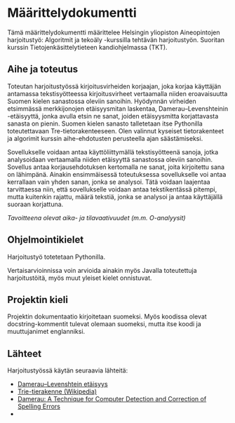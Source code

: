 # Määrittelydokumentti
Tämä määrittelydokumentti määrittelee Helsingin yliopiston Aineopintojen harjoitustyö: Algoritmit ja tekoäly -kurssilla tehtävän harjoitustyön. Suoritan kurssin Tietojenkäsittelytieteen kandiohjelmassa (TKT).

## Aihe ja toteutus
Toteutan harjoitustyössä kirjoitusvirheiden korjaajan, joka korjaa käyttäjän antamassa tekstisyötteessa kirjoitusvirheet vertaamalla niiden eroavaisuutta Suomen kielen sanastossa oleviin sanoihin. Hyödynnän virheiden etsimmässä merkkijonojen etäisyysmitan laskentaa, Damerau–Levenshteinin -etäisyyttä, jonka avulla etsin ne sanat, joiden etäisyysmitta korjattavasta sanasta on pienin. Suomen kielen sanasto talletetaan itse Pythonilla toteutettavaan Tre-tietorakenteeseen. Olen valinnut kyseiset tietorakenteet ja algorimit kurssin aihe-ehdotusten perusteella ajan säästämiseksi.

Sovellukselle voidaan antaa käyttöliittymällä tekstisyötteenä sanoja, jotka analysoidaan vertaamalla niiden etäisyyttä sanastossa oleviin sanoihin. Sovellus antaa korjausehdotuksen kertomalla ne sanat, joita kirjoitettu sana on lähimpänä. Ainakin ensimmäisessä toteutuksessa sovellukselle voi antaa kerrallaan vain yhden sanan, jonka se analysoi. Tätä voidaan laajentaa tarvittaessa niin, että sovellukselle voidaan antaa tekstikentässä pitempi, mutta kuitenkin rajattu, määrä tekstiä, jonka se analysoi ja antaa käyttäjällä suoraan korjattuna.

*Tavoitteena olevat aika- ja tilavaativuudet (m.m. O-analyysit)*

## Ohjelmointikielet
Harjoitustyö totetetaan Pythonilla.

Vertaisarvioinnissa voin arvioida ainakin myös Javalla toteutettuja harjoitustöitä, myös muut yleiset kielet onnistuvat.

## Projektin kieli

Projektin dokumentaatio kirjoitetaan suomeksi. Myös koodissa olevat  docstring-kommentit tulevat olemaan suomeksi, mutta itse koodi ja muuttujanimet englanniksi.

## Lähteet 
Harjoitustyössä käytän seuraavia lähteitä:

- [Damerau–Levenshtein etäisyys](https://en.wikipedia.org/wiki/Damerau%E2%80%93Levenshtein_distance)
- [Trie-tierakenne (Wikipedia)](https://en.wikipedia.org/wiki/Trie)
- [Damerau: A Technique for Computer Detection and Correction of Spelling Errors](https://dl.acm.org/doi/pdf/10.1145/363958.363994)
- 


